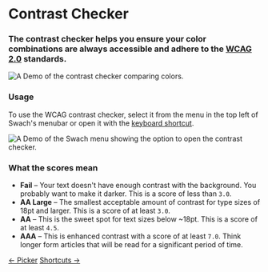 # Contrast Checker


 ### The contrast checker helps you ensure your color combinations are always accessible and adhere to the [WCAG 2.0](https://www.w3.org/WAI/intro/wcag) standards.

<div class="flex justify-center w-full">
  <img
    alt="A Demo of the contrast checker comparing colors."
    class="h-auto max-w-md"
    src="/img/contrast-checker.png"
  />
</div>

### Usage

To use the WCAG contrast checker, select it from the menu in the top
left of Swach's menubar or open it with the [keyboard shortcut](/docs/shortcuts).

<div class="flex justify-center w-full">
  <img
    alt="A Demo of the Swach menu showing the option to open the contrast checker."
    class="h-auto max-w-md"
    src="/img/contrast-checker-menu.png"
  />
</div>

### What the scores mean

* **Fail** – Your text doesn't have enough contrast with the background. You probably want to make it darker. This is a score of less than `3.0`.
* **AA Large** – The smallest acceptable amount of contrast for type sizes of 18pt and larger. This is a score of at least `3.0`.
* **AA** – This is the sweet spot for text sizes below ~18pt. This is a score of at least `4.5`.
* **AAA** – This is enhanced contrast with a score of at least `7.0`. Think longer form articles that will be read for a significant period of time.

<footer class="flex justify-between lg:hidden">
  <a class="text-alt hover:text-color1" href="/docs/picker/">← Picker</a>
  <a class="text-alt hover:text-color1" href="/docs/shortcuts/">Shortcuts →</a>
</footer>
